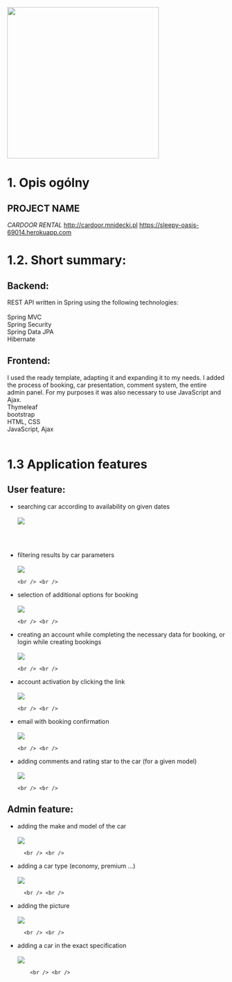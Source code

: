 <img src="https://github.com/MarcinNidecki/car-door-web-service/blob/master/src/main/resources/static/img/logo2.png" width="350"/>

# 1. Opis ogólny
## PROJECT NAME
*CARDOOR RENTAL*
 http://cardoor.mnidecki.pl         https://sleepy-oasis-69014.herokuapp.com


# 1.2. Short summary:

## Backend:
REST API written in Spring using the following technologies: <br />
 <br />
Spring MVC <br />
Spring Security <br />
Spring Data JPA <br />
Hibernate
 <br />
## Frontend:
I used the ready template, adapting it and expanding it to my needs. I added the process of booking, car presentation, comment system, the entire admin panel. For my purposes it was also necessary to use JavaScript and Ajax.
 <br />
Thymeleaf <br />
bootstrap <br />
HTML, CSS <br />
JavaScript, Ajax
<br /> 
<br />


# 1.3 Application features

## User feature:
<ul>
  <li>searching car according to availability on given dates</li> <br />
 
  <img src="https://github.com/MarcinNidecki/car-door-web-service/blob/master/doc/1.jpg"/>
  
   <br /> <br />
  <li>filtering results by car parameters</li> <br />
     <img src="https://github.com/MarcinNidecki/car-door-web-service/blob/master/doc/2.jpg"/> 
    
    <br /> <br />
  <li>selection of additional options for booking</li> <br />
     <img src="https://github.com/MarcinNidecki/car-door-web-service/blob/master/doc/3.jpg"/> 
    
    <br /> <br />
  <li>creating an account while completing the necessary data for booking, or login while creating bookings</li>
  <br />
    <img src="https://github.com/MarcinNidecki/car-door-web-service/blob/master/doc/4.jpg"/>
    
    <br /> <br />
  <li>account activation by clicking the link</li> <br />
     <img src="https://github.com/MarcinNidecki/car-door-web-service/blob/master/doc/5.jpg"/>
    
    <br /> <br />
  <li>email with booking confirmation</li> <br />
      <img src="https://github.com/MarcinNidecki/car-door-web-service/blob/master/doc/6.jpg"/>
    
    <br /> <br />
 <li>adding comments and rating star to the car (for a given model)</li> <br />
     <img src="https://github.com/MarcinNidecki/car-door-web-service/blob/master/doc/7.jpg"/>
    
    <br /> <br />
</ul>


## Admin feature:

<ul>
  <li>adding the make and model of the car</li> <br />
       <img src="https://github.com/MarcinNidecki/car-door-web-service/blob/master/doc/8.jpg"/>
      
      <br /> <br />
  <li>adding a car type (economy, premium ...)</li> <br />
        <img src="https://github.com/MarcinNidecki/car-door-web-service/blob/master/doc/9.jpg"/> 
      
      <br /> <br />
  <li>adding the picture</li> <br />
        <img src="https://github.com/MarcinNidecki/car-door-web-service/blob/master/doc/10.jpg"/>
      
      <br /> <br />
  <li>adding a car in the exact specification</li> <br />
          <img src="https://github.com/MarcinNidecki/car-door-web-service/blob/master/doc/11.jpg"/>
        
        <br /> <br />
</ul>


